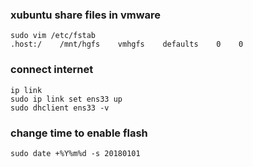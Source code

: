 ### xubuntu share files in vmware
```
sudo vim /etc/fstab
.host:/    /mnt/hgfs    vmhgfs    defaults    0    0
```

### connect internet
``` 
ip link
sudo ip link set ens33 up
sudo dhclient ens33 -v
```

### change time to enable flash
```
sudo date +%Y%m%d -s 20180101
```